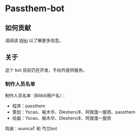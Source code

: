 # Passthem-bot

## 如何贡献

请阅读 [Wiki](https://github.com/Passthem-desu/passthem-bot/wiki) 以了解更多信息。

## 关于

这个 bot 目前仍在开发，不向外提供服务。

### 制作人员名单

制作人员名单（Bilibili用户名）：

- 程序：passthem
- 策划：Yscao、榆木华、Dleshers沣、阿我饿一屋雨、passthem
- 绘画：Yscao、榆木华、Dleshers沣、阿我饿一屋雨

鸣谢：wumcaT 和 芍兰bot
